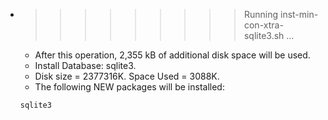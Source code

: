 * >>>>>>>>> Running inst-min-con-xtra-sqlite3.sh ...
  * After this operation, 2,355 kB of additional disk space will be used.
  * Install Database: sqlite3.
  * Disk size = 2377316K. Space Used = 3088K.
  * The following NEW packages will be installed:
  ```bash
  sqlite3
  ```

